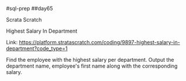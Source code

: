 #sql-prep
##day65

Scrata Scratch

Highest Salary In Department

Link:
https://platform.stratascratch.com/coding/9897-highest-salary-in-department?code_type=1

Find the employee with the highest salary per department.
Output the department name, employee's first name along with the corresponding salary.
